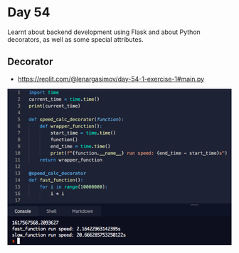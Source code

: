 # Day 54

Learnt about backend development using Flask and about Python decorators, as well as some special attributes.

## Decorator

- https://replit.com/@lenargasimov/day-54-1-exercise-1#main.py

![decorator](decorator.png)